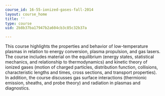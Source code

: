```yaml
---
course_id: 16-55-ionized-gases-fall-2014
layout: course_home
title: ''
type: course
uid: 2b8b37ba17947b2a604cb3c85c32b37a

---
```

This course highlights the properties and behavior of low-temperature plasmas in relation to energy conversion, plasma propulsion, and gas lasers. The course includes material on the equilibrium (energy states, statistical mechanics, and relationship to thermodynamics) and kinetic theory of ionized gases (motion of charged particles, distribution function, collisions, characteristic lengths and times, cross sections, and transport properties). In addition, the course discusses gas surface interactions (thermionic emission, sheaths, and probe theory) and radiation in plasmas and diagnostics.
